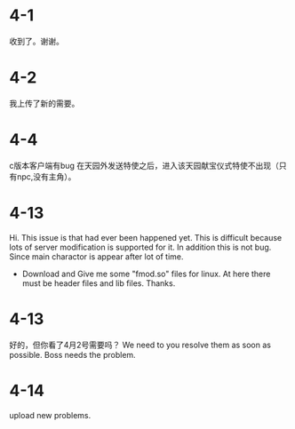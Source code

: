 # 4-1
收到了。谢谢。
# 4-2
我上传了新的需要。
# 4-4
c版本客户端有bug
在天园外发送特使之后，进入该天园献宝仪式特使不出现（只有npc,没有主角）。
# 4-13
Hi.
This issue is that had ever been happened yet.
This is difficult because lots of server modification is supported for it.
In addition this is not bug. Since main charactor is appear after lot of time.

- Download and Give me some "fmod.so" files for linux.
    At here there must be header files and lib files. Thanks.
# 4-13
好的，但你看了4月2号需要吗？
We need to you resolve them as soon as possible. Boss needs the problem. 

# 4-14
upload new problems.
